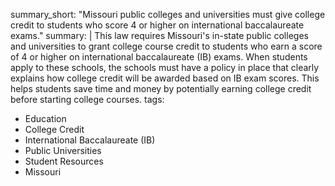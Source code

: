 summary_short: "Missouri public colleges and universities must give college credit to students who score 4 or higher on international baccalaureate exams."
summary: |
  This law requires Missouri's in-state public colleges and universities to grant college course credit to students who earn a score of 4 or higher on international baccalaureate (IB) exams. When students apply to these schools, the schools must have a policy in place that clearly explains how college credit will be awarded based on IB exam scores. This helps students save time and money by potentially earning college credit before starting college courses.
tags:
  - Education
  - College Credit
  - International Baccalaureate (IB)
  - Public Universities
  - Student Resources
  - Missouri
